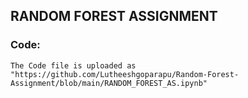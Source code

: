 ## RANDOM FOREST ASSIGNMENT
### Code:
```
The Code file is uploaded as "https://github.com/Lutheeshgoparapu/Random-Forest-Assignment/blob/main/RANDOM_FOREST_AS.ipynb"
```

